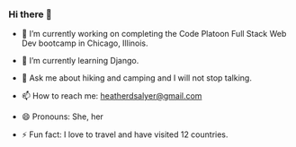 ### Hi there 👋 


<!--
**heathersalyer/heathersalyer** is a ✨ _special_ ✨ repository because its `README.md` (this file) appears on your GitHub profile.
- 👯 I’m looking to collaborate on ...
- 🤔 I’m looking for help with ...Here are some ideas to get you started:
-->
- 🔭 I’m currently working on completing the Code Platoon Full Stack Web Dev bootcamp in Chicago, Illinois.

- 🌱 I’m currently learning Django. 

- 💬 Ask me about hiking and camping and I will not stop talking. 

- 📫 How to reach me: heatherdsalyer@gmail.com

- 😄 Pronouns: She, her

- ⚡ Fun fact: I love to travel and have visited 12 countries. 
